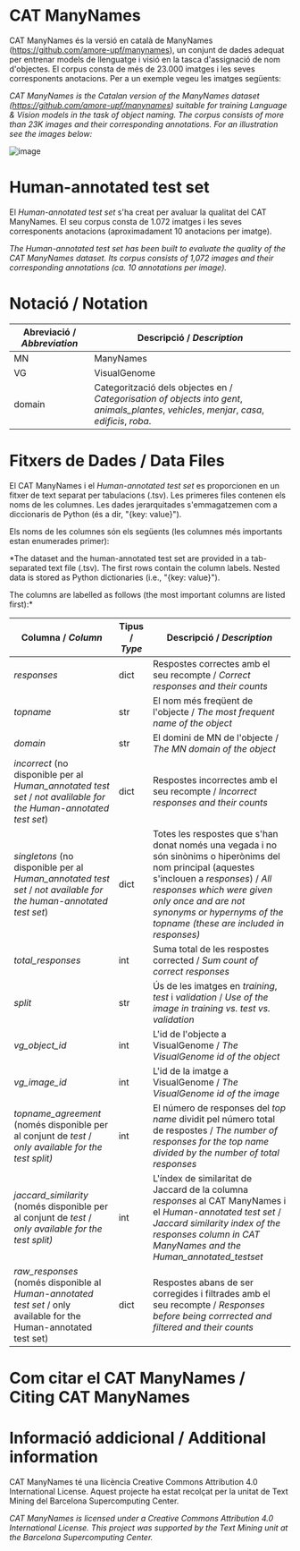 # CAT ManyNames

CAT ManyNames és la versió en català de ManyNames (https://github.com/amore-upf/manynames), un conjunt de dades adequat per entrenar models de llenguatge i visió en la tasca d'assignació de nom d'objectes. El corpus consta de més de 23.000 imatges i les seves corresponents anotacions. Per a un exemple vegeu les imatges següents:

*CAT ManyNames is the Catalan version of the ManyNames dataset (https://github.com/amore-upf/manynames) suitable for training Language & Vision models in the task of object naming. The corpus consists of more than 23K images and their corresponding annotations. For an illustration see the images below:*


![image](https://user-images.githubusercontent.com/96442172/175773208-d5be113e-e348-45b8-995a-173ccf9a2341.png)

# Human-annotated test set

El *Human-annotated test set* s'ha creat per avaluar la qualitat del CAT ManyNames. El seu corpus consta de 1.072 imatges i les seves corresponents anotacions (aproximadament 10 anotacions per imatge).

*The Human-annotated test set has been built to evaluate the quality of the CAT ManyNames dataset. Its corpus consists of 1,072 images and their corresponding annotations (ca. 10 annotations per image).*

# Notació / Notation


| Abreviació / *Abbreviation* | Descripció / *Description* |
| --- | --- |
|MN	           |ManyNames    |
|VG	           |VisualGenome |
|domain	       | Categorització dels objectes en / *Categorisation of objects into* *gent*, *animals_plantes*, *vehicles*, *menjar*, *casa*, *edificis*, *roba*.


# Fitxers de Dades / Data Files

El CAT ManyNames i el *Human-annotated test set* es proporcionen en un fitxer de text separat per tabulacions (.tsv). Les primeres files contenen els noms de les columnes. Les dades jerarquitades s'emmagatzemen com a diccionaris de Python (és a dir, "{key: value}").

Els noms de les columnes són els següents (les columnes més importants estan enumerades primer):

*The dataset and the human-annotated test set are provided in a tab-separated text file (.tsv). The first rows contain the column labels. Nested data is stored as Python dictionaries (i.e., "{key: value}"). 

The columns are labelled as follows (the most important columns are listed first):*

|Columna / *Column*             |Tipus / *Type*	 |Descripció / *Description* |
| --- | --- | --- |
|*responses* |	dict |	Respostes correctes amb el seu recompte / *Correct responses and their counts* |
|*topname*            |	str  |	El nom més freqüent de l'objecte / *The most frequent name of the object* |
|*domain*             | str  |	El domini de MN de l'objecte / *The MN domain of the object* |
|*incorrect* (no disponible per al *Human_annotated test set* / *not avalilable for the Human-annotated test set*)   |	dict |	Respostes incorrectes amb el seu recompte / *Incorrect responses and their counts* |
|*singletons* (no disponible per al *Human_annotated test set* / *not available for the human-annotated test set*)        | dict |	Totes les respostes que s'han donat només una vegada i no són sinònims o hiperònims del nom principal (aquestes s'inclouen a *responses*) / *All responses which were given only once and are not synonyms or hypernyms of the topname (these are included in responses)* |
|*total_responses*    |	int  | Suma total de les respostes corrected / *Sum count of correct responses* |
|*split*              |	str  |	Ús de les imatges en *training*, *test* i *validation* / *Use of the image in training vs. test vs. validation* |
|*vg_object_id*       |	int  |	L'id de l'objecte a VisualGenome / *The VisualGenome id of the object* |
|*vg_image_id*        |	int  |	L'id de la imatge a VisualGenome / *The VisualGenome id of the image* |
|*topname_agreement* (només disponible per al conjunt de *test* / *only available for the test split)* | int  |	El número de responses del *top name* dividit pel número total de respostes / *The number of responses for the top name divided by the number of total responses* |
|*jaccard_similarity* (només disponible per al conjunt de *test* / *only available for the test split)*| int  | L'índex de similaritat de Jaccard de la columna *responses* al CAT ManyNames i el *Human-annotated test set* / *Jaccard similarity index of the responses column in CAT ManyNames and the Human_annotated_testset* |
|*raw_responses* (només disponible al *Human-annotated test set* / only available for the Human-annotated test set)| dict | Respostes abans de ser corregides i filtrades amb el seu recompte / *Responses before being corrrected and filtered and their counts* |

# Com citar el CAT ManyNames / Citing CAT ManyNames

# Informació addicional / Additional information

CAT ManyNames té una llicència Creative Commons Attribution 4.0 International License.
Aquest projecte ha estat recolçat per la unitat de Text Mining del Barcelona Supercomputing Center.

*CAT ManyNames is licensed under a Creative Commons Attribution 4.0 International License. 
This project was supported by the Text Mining unit at the Barcelona Supercomputing Center.*
